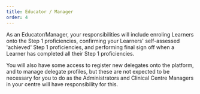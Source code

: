```yaml
---
title: Educator / Manager
order: 4
---
```

As an Educator/Manager, your responsibilities will include enroling Learners onto the Step 1 proficiencies, confirming your Learners' self-assessed 'achieved' Step 1 proficiencies, and performing final sign off when a Learner has completed all their Step 1 proficiencies.

You will also have some access to register new delegates onto the platform, and to manage delegate profiles, but these are not expected to be necessary for you to do as the Administrators and Clinical Centre Managers in your centre will have responsibility for this.